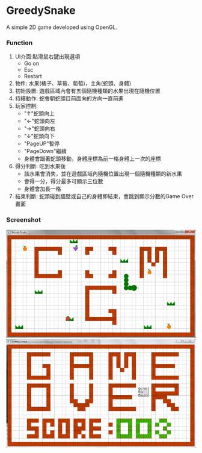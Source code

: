 # GreedySnake
A simple 2D game developed using OpenGL.

### Function
1. UI介面:點滑鼠右鍵出現選項
	- Go on
	- Esc
	- Restart
2. 物件: 水果(橘子、草莓、葡萄)，主角(蛇頭、身體)
3. 初始設置: 遊戲區域內會有五個隨機種類的水果出現在隨機位置
4. 持續動作: 蛇會朝蛇頭目前面向的方向一直前進
5. 玩家控制: 
	- "↑"蛇頭向上
	- "←"蛇頭向左
	- "→"蛇頭向右
	- "↓"蛇頭向下
	- "PageUP"暫停
	- "PageDown"繼續
	- 身體會跟著蛇頭移動，身體座標為前一格身體上一次的座標
6. 得分判斷: 吃到水果後
	- 該水果會消失，並在遊戲區域內隨機位置出現一個隨機種類的新水果
	- 會得一分，得分最多可顯示三位數
	- 身體會加長一格
7. 結束判斷: 蛇頭碰到牆壁或自己的身體即結束，會跳到顯示分數的Game Over畫面

### Screenshot
![game1](01.png "game1")
![game2](02.png "game2")